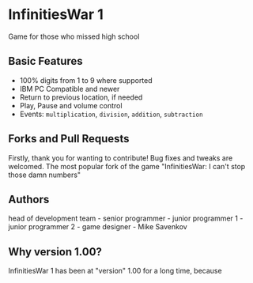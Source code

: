 # InfinitiesWar 1

Game for those who missed high school

## Basic Features

* 100% digits from 1 to 9 where supported
* IBM PC Compatible and newer
* Return to previous location, if needed
* Play, Pause and volume control
* Events: `multiplication`, `division`, `addition`, `subtraction`

## Forks and Pull Requests

Firstly, thank you for wanting to contribute! Bug fixes and tweaks are welcomed.
The most popular fork of the game "InfinitiesWar: I can't stop those damn numbers"

## Authors

head of development team -
senior programmer -
junior programmer 1 -
junior programmer 2 -
game designer - Mike Savenkov

## Why version 1.00?

InfinitiesWar 1 has been at "version" 1.00 for a long time, because
